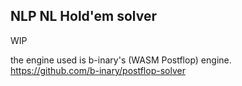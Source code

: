NLP NL Hold'em solver  
--
WIP

the engine used is b-inary's (WASM Postflop) engine.  
https://github.com/b-inary/postflop-solver